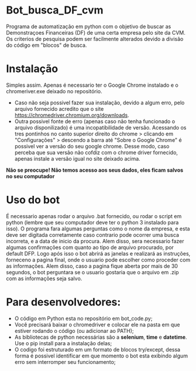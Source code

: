 # Bot_busca_DF_cvm
Programa de automatização em python com o objetivo de buscar as Demonstraçoes Financeiras (DF) de uma certa empresa pelo site da CVM. Os criterios de pesquisa podem ser facilmente alterados devido a divisão do código em "blocos" de busca.

# Instalação
Simples assim. Apenas é necessario ter o Google Chrome instalado e o chromeriver.exe deixado no repositório. 
* Caso não seja possivel fazer sua instalação, devido a algum erro, pelo arquivo fornecido acredito que o site https://chromedriver.chromium.org/downloads. 
* Outra possivel fonte de erro (apenas caso não tenha funcionado o arquivo disponilizado) é uma incopatibilidade de versão. Acessando os tres pontinhos no canto superior direito do chrome > clicando em "Configurações" > descendo a barra até "Sobre o Google Chrome" é possivel ver a versão do seu google chrome. Desse modo, caso perceba que sua versão não cofdiz com o chrome driver fornecido, apenas instale a versão igual no site deixado acima.

**Não se preocupe! Não temos acesso aos seus dados, eles ficam salvos no seu computador**

# Uso do bot
É necessario apenas rodar o arquivo .bat fornecido, ou rodar o script em python (lembre que seu computador deve ter o python 3 instalado para isso).
O programa fara algumas perguntas como o nome da empresa, e esta deve ser digitada corretamente caso contrario pode ocorrer uma busca incorreta, e a data de inicio da procura. Alem disso, sera necessario fazer algumas confirmações com quanto ao tipo de arquivo procurado, por default DFP. Logo após isso o bot abrirá as janelas e realizará as instruções, forneceno a pagina final, onde o usuario pode escolher como proceder com as informações. Alem disso, caso a pagina fique aberta por mais de 30 segundos, o bot perguntara se o usuario gostaria que o arquivo em .zip com as informações seja salvo.

# Para desenvolvedores:
* O código em Python esta no repositório em bot_code.py;
* Você precisará baixar o chromedriver e colocar ele na pasta em que estiver rodando o código (ou adicionar ao PATH);
* As bibliotecas de python necessárias são a **selenium**, **time** e  **datetime**. Use o pip install para a instalação delas;
* O codigo foi estruturado em um formato de blocos try/except, dessa forma é possivel identificar em que momento o bot esta exibindo algum erro sem interromper seu funcionamento;
